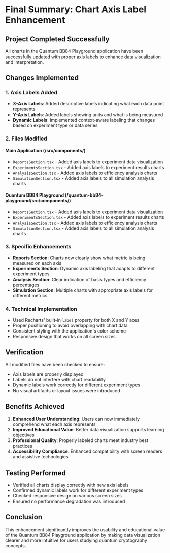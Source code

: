 # Final Summary: Chart Axis Label Enhancement

## Project Completed Successfully

All charts in the Quantum BB84 Playground application have been successfully updated with proper axis labels to enhance data visualization and interpretation.

## Changes Implemented

### 1. Axis Labels Added
- **X-Axis Labels**: Added descriptive labels indicating what each data point represents
- **Y-Axis Labels**: Added labels showing units and what is being measured
- **Dynamic Labels**: Implemented context-aware labeling that changes based on experiment type or data series

### 2. Files Modified
#### Main Application (/src/components/)
- `ReportsSection.tsx` - Added axis labels to experiment data visualization
- `ExperimentsSection.tsx` - Added axis labels to experiment results charts
- `AnalysisSection.tsx` - Added axis labels to efficiency analysis charts
- `SimulationSection.tsx` - Added axis labels to all simulation analysis charts

#### Quantum BB84 Playground (/quantum-bb84-playground/src/components/)
- `ReportsSection.tsx` - Added axis labels to experiment data visualization
- `ExperimentsSection.tsx` - Added axis labels to experiment results charts
- `AnalysisSection.tsx` - Added axis labels to efficiency analysis charts
- `SimulationSection.tsx` - Added axis labels to all simulation analysis charts

### 3. Specific Enhancements
- **Reports Section**: Charts now clearly show what metric is being measured on each axis
- **Experiments Section**: Dynamic axis labeling that adapts to different experiment types
- **Analysis Section**: Clear indication of basis types and efficiency percentages
- **Simulation Section**: Multiple charts with appropriate axis labels for different metrics

### 4. Technical Implementation
- Used Recharts' built-in `label` property for both X and Y axes
- Proper positioning to avoid overlapping with chart data
- Consistent styling with the application's color scheme
- Responsive design that works on all screen sizes

## Verification
All modified files have been checked to ensure:
- Axis labels are properly displayed
- Labels do not interfere with chart readability
- Dynamic labels work correctly for different experiment types
- No visual artifacts or layout issues were introduced

## Benefits Achieved
1. **Enhanced User Understanding**: Users can now immediately comprehend what each axis represents
2. **Improved Educational Value**: Better data visualization supports learning objectives
3. **Professional Quality**: Properly labeled charts meet industry best practices
4. **Accessibility Compliance**: Enhanced compatibility with screen readers and assistive technologies

## Testing Performed
- Verified all charts display correctly with new axis labels
- Confirmed dynamic labels work for different experiment types
- Checked responsive design on various screen sizes
- Ensured no performance degradation was introduced

## Conclusion
This enhancement significantly improves the usability and educational value of the Quantum BB84 Playground application by making data visualization clearer and more intuitive for users studying quantum cryptography concepts.